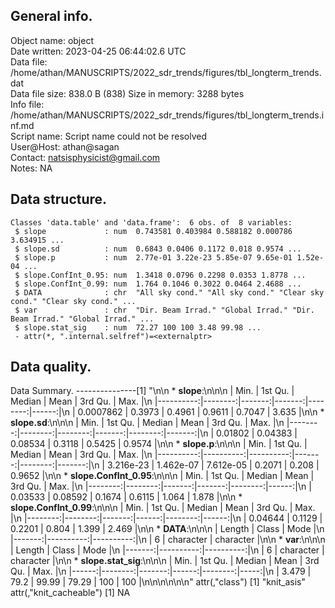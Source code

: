 <!-- This is a markdown file. -->


 General info.
---------------

Object name:    object      
Date written:   2023-04-25 06:44:02.6 UTC  
Data file:      /home/athan/MANUSCRIPTS/2022_sdr_trends/figures/tbl_longterm_trends.dat      
Data file size: 838.0 B (838) 
Size in memory: 3288 bytes      
Info file:      /home/athan/MANUSCRIPTS/2022_sdr_trends/figures/tbl_longterm_trends.inf.md      
Script name:    Script name could not be resolved      
User@Host:      athan@sagan   
Contact:        <natsisphysicist@gmail.com>      
Notes:          NA      


 Data structure.
-----------------

```
Classes 'data.table' and 'data.frame':	6 obs. of  8 variables:
 $ slope             : num  0.743581 0.403984 0.588182 0.000786 3.634915 ...
 $ slope.sd          : num  0.6843 0.0406 0.1172 0.018 0.9574 ...
 $ slope.p           : num  2.77e-01 3.22e-23 5.85e-07 9.65e-01 1.52e-04 ...
 $ slope.ConfInt_0.95: num  1.3418 0.0796 0.2298 0.0353 1.8778 ...
 $ slope.ConfInt_0.99: num  1.764 0.1046 0.3022 0.0464 2.4688 ...
 $ DATA              : chr  "All sky cond." "All sky cond." "Clear sky cond." "Clear sky cond." ...
 $ var               : chr  "Dir. Beam Irrad." "Global Irrad." "Dir. Beam Irrad." "Global Irrad." ...
 $ slope.stat_sig    : num  72.27 100 100 3.48 99.98 ...
 - attr(*, ".internal.selfref")=<externalptr> 
```


 Data quality.
---------------
 Data Summary.
---------------[1] "\n\n  * **slope**:\n\n\n    |      Min. | 1st Qu. | Median |   Mean | 3rd Qu. |  Max. |\n    |----------:|--------:|-------:|-------:|--------:|------:|\n    | 0.0007862 |  0.3973 | 0.4961 | 0.9611 |  0.7047 | 3.635 |\n\n  * **slope.sd**:\n\n\n    |    Min. | 1st Qu. |  Median |   Mean | 3rd Qu. |   Max. |\n    |--------:|--------:|--------:|-------:|--------:|-------:|\n    | 0.01802 | 0.04383 | 0.08534 | 0.3118 |  0.5425 | 0.9574 |\n\n  * **slope.p**:\n\n\n    |      Min. |   1st Qu. |    Median |   Mean | 3rd Qu. |   Max. |\n    |----------:|----------:|----------:|-------:|--------:|-------:|\n    | 3.216e-23 | 1.462e-07 | 7.612e-05 | 0.2071 |   0.208 | 0.9652 |\n\n  * **slope.ConfInt_0.95**:\n\n\n    |    Min. | 1st Qu. | Median |   Mean | 3rd Qu. |  Max. |\n    |--------:|--------:|-------:|-------:|--------:|------:|\n    | 0.03533 | 0.08592 | 0.1674 | 0.6115 |   1.064 | 1.878 |\n\n  * **slope.ConfInt_0.99**:\n\n\n    |    Min. | 1st Qu. | Median |  Mean | 3rd Qu. |  Max. |\n    |--------:|--------:|-------:|------:|--------:|------:|\n    | 0.04644 |  0.1129 | 0.2201 | 0.804 |   1.399 | 2.469 |\n\n  * **DATA**:\n\n\n    | Length |     Class |      Mode |\n    |-------:|----------:|----------:|\n    |      6 | character | character |\n\n  * **var**:\n\n\n    | Length |     Class |      Mode |\n    |-------:|----------:|----------:|\n    |      6 | character | character |\n\n  * **slope.stat_sig**:\n\n\n    |  Min. | 1st Qu. | Median |  Mean | 3rd Qu. | Max. |\n    |------:|--------:|-------:|------:|--------:|-----:|\n    | 3.479 |    79.2 |  99.99 | 79.29 |     100 |  100 |\n\n\n<!-- end of list -->\n\n\n"
attr(,"class")
[1] "knit_asis"
attr(,"knit_cacheable")
[1] NA
